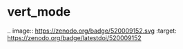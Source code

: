 # vert_mode
.. image:: https://zenodo.org/badge/520009152.svg
   :target: https://zenodo.org/badge/latestdoi/520009152
